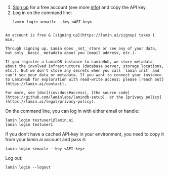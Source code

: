 1. [Sign up](https://lamin.ai/signup) for a free account (see more [info](https://lamin.ai/docs/setup)) and copy the API key.
2. Log in on the command line:
   ```shell
   lamin login <email> --key <API-key>
   ```

```{note}

An account is free & [signing up](https://lamin.ai/signup) takes 1 min.

Through signing up, Lamin does _not_ store or see any of your data, but only _basic_ metadata about you (email address, etc.).

If you register a LaminDB instance to LaminHub, we store metadata about the involved infrastructure (database server, storage locations, etc.). But we don't store any secrets when you call `lamin init` and can't see your data or metadata. If you want to connect your instance to LaminHub for exploration with read-write access: please [reach out](https://lamin.ai/contact).

For more, see [doc](inv:docs#access), [the source code](https://github.com/laminlabs/lamindb-setup), or the [privacy policy](https://lamin.ai/legal/privacy-policy).

```

On the command line, you can log in with either email or handle:

```
lamin login testuser1@lamin.ai
lamin login testuser1
```

If you don't have a cached API-key in your environment, you need to copy it from your lamin.ai account and pass it:

```
lamin login <email> --key <API-key>
```

Log out:

```
lamin login --logout
```
